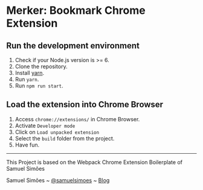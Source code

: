 # Merker: Bookmark Chrome Extension

## Run the development environment

1. Check if your Node.js version is >= 6.
2. Clone the repository.
3. Install [yarn](https://yarnpkg.com/lang/en/docs/install/).
4. Run `yarn`.
5. Run `npm run start`.


## Load the extension into Chrome Browser

1. Access `chrome://extensions/` in Chrome Browser.
2. Activate `Developer mode`
3. Click on `Load unpacked extension`
4. Select the `build` folder from the project.
5. Have fun.


-------------
This Project is based on the Webpack Chrome Extension Boilerplate of Samuel Simões

Samuel Simões ~ [@samuelsimoes](https://twitter.com/samuelsimoes) ~ [Blog](http://blog.samuelsimoes.com/)